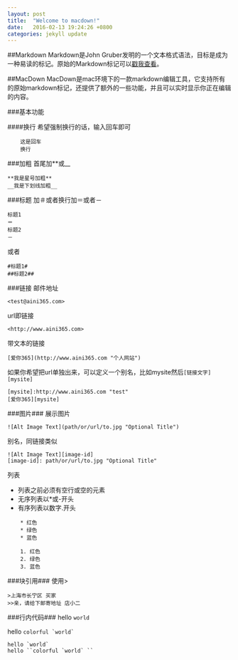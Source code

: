 ```yaml
---
layout: post
title:  "Welcome to macdown!"
date:   2016-02-13 19:24:26 +0800
categories: jekyll update
---
```

##Markdown
Markdown是John Gruber发明的一个文本格式语法，目标是成为一种易读的标记。原始的Markdown标记可以[戳我查看](http://daringfireball.net/projects/markdown/syntax)。

##MacDown
MacDown是mac环境下的一款markdown编辑工具，它支持所有的原始markdown标记，还提供了额外的一些功能，并且可以实时显示你正在编辑的内容。

###基本功能

####换行
希望强制换行的话，输入回车即可

```
	这是回车
	换行
```

###加粗
首尾加\*\*或\_\_
	
	**我是星号加粗** 
	__我是下划线加粗__
	
###标题
加＃或者换行加＝或者－

	标题1
	＝
	标题2
	－
或者

	#标题1#
	##标题2##
	
###链接
邮件地址
	
	<test@aini365.com>
url即链接

	<http://www.aini365.com>
带文本的链接

	[爱你365](http://www.aini365.com "个人网站")
如果你希望把url单独出来，可以定义一个别名，比如mysite然后`[链接文字][mysite]`

	[mysite]:http://www.aini365.com "test"
	[爱你365][mysite]
	
###图片###
展示图片

	![Alt Image Text](path/or/url/to.jpg "Optional Title")
别名，同链接类似

	![Alt Image Text][image-id]
	[image-id]: path/or/url/to.jpg "Optional Title"
列表

* 列表之前必须有空行或空的元素
* 无序列表以\*或\-开头
* 有序列表以数字\.开头

```
	* 红色
	* 绿色
	* 蓝色
	
	1. 红色
	2. 绿色
	3. 蓝色
```
###块引用###
使用\>

	>上海市长宁区 买家
	>>亲，请给下邮寄地址 店小二
	
###行内代码###
hello `world`

hello ``colorful `world` ``

	hello `world`
	hello ``colorful `world` ``
